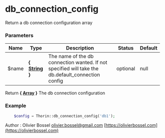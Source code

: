 # db_connection_config

Return a db connection configuration array


### Parameters
Name  |  Type  |  Description  |  Status  |  Default
------------  |  ------------  |  ------------  |  ------------  |  ------------
$name  |  **{ [String](http://php.net/manual/en/language.types.string.php) }**  |  The name of the db connection wanted. If not specified will take the db.default_connection config  |  optional  |  null

Return **{ [Array](http://php.net/manual/en/language.types.array.php) }** The db connection configuration

### Example
```php
	$config = Thorin::db_connection_config('db1');
```
Author : Olivier Bossel [olivier.bossel@gmail.com](mailto:olivier.bossel@gmail.com) [https://olivierbossel.com](https://olivierbossel.com)